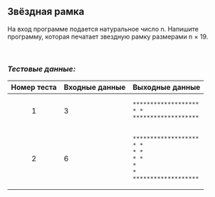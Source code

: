 ## Звёздная рамка

На вход программе подается натуральное число n. Напишите программу, которая печатает звездную рамку размерами n × 19.

<br>

### *Тестовые данные:*

| Номер теста | Входные данные | Выходные данные                                                                                                                                                                                 |
|:-----------:|----------------|-------------------------------------------------------------------------------------------------------------------------------------------------------------------------------------------------|
|      1      | 3              | <pre>\*\*\*\*\*\*\*\*\*\*\*\*\*\*\*\*\*\*\*<br>\*                 \*<br>\*\*\*\*\*\*\*\*\*\*\*\*\*\*\*\*\*\*\*</pre>                                                                            |
|      2      | 6              | <pre>\*\*\*\*\*\*\*\*\*\*\*\*\*\*\*\*\*\*\*<br>\*                 \*<br>\*                 \*<br>\*                 \*<br>\*                 \*<br>\*\*\*\*\*\*\*\*\*\*\*\*\*\*\*\*\*\*\*</pre> |